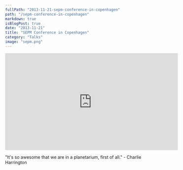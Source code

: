 ```yaml
---
fullPath: "2013-11-21-sepm-conference-in-copenhagen"
path: "/sepm-conference-in-copenhagen"
markdown: true
isBlogPost: true
date: "2013-11-21"
title: "SEPM Conference in Copenhagen"
category: "Talks"
image: "sepm.png"
---
```


<iframe width="560" height="315" src="https://www.youtube.com/embed/87sBLMbBoFM?rel=0" frameborder="0" allowfullscreen></iframe>

"It's so awesome that we are in a planetarium, first of all." - Charlie Harrington